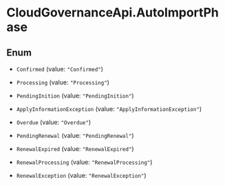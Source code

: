 # CloudGovernanceApi.AutoImportPhase

## Enum


* `Confirmed` (value: `"Confirmed"`)

* `Processing` (value: `"Processing"`)

* `PendingInition` (value: `"PendingInition"`)

* `ApplyInformationException` (value: `"ApplyInformationException"`)

* `Overdue` (value: `"Overdue"`)

* `PendingRenewal` (value: `"PendingRenewal"`)

* `RenewalExpired` (value: `"RenewalExpired"`)

* `RenewalProcessing` (value: `"RenewalProcessing"`)

* `RenewalException` (value: `"RenewalException"`)


